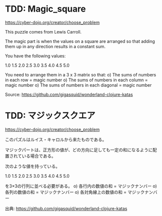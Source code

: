 # TDD: Magic_square
https://cyber-dojo.org/creator/choose_problem

This puzzle comes from Lewis Carroll.

The magic part is when the values on a square are arranged so that adding them up in any direction results in a constant sum.

You have the following values:

1.0 1.5 2.0
2.5 3.0 3.5
4.0 4.5 5.0

You need to arrange them in a 3 x 3 matrix so that:
  o) The sums of numbers in each row = magic number
  o) The sums of numbers in each column = magic number
  o) The sums of numbers in each diagonal = magic number

Source: https://github.com/gigasquid/wonderland-clojure-katas

# TDD: マジックスクエア
https://cyber-dojo.org/creator/choose_problem

このパズルはルイス・キャロルから来たものである。

マジックパートは、正方形の値が、どの方向に足しても一定の和になるように配置されている場合である。

次のような値を持っている。

1.0
1.5
2.0
2.5
3.0
3.5
4.0
4.5
5.0

を3×3の行列に並べる必要がある。
  o) 各行内の数値の和 = マジックナンバー
  o) 各列の数値の和 = マジックナンバー
  o) 各対角線上の数値の和 = マジックナンバー

出典: https://github.com/gigasquid/wonderland-clojure-katas
